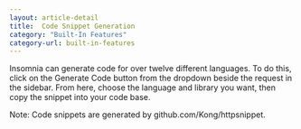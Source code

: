 ```yaml
---
layout: article-detail
title:  Code Snippet Generation
category: "Built-In Features"
category-url: built-in-features
---
```


Insomnia can generate code for over twelve different languages. To do this, click on the Generate Code button from the dropdown beside the request in the sidebar. From here, choose the language and library you want, then copy the snippet into your code base.

Note: Code snippets are generated by github.com/Kong/httpsnippet.

